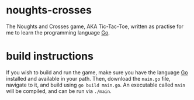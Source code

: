 # noughts-crosses
The Noughts and Crosses game, AKA Tic-Tac-Toe, written as practise for me to learn the programming language [Go](https://go.dev/).  
# build instructions
If you wish to build and run the game, make sure you have the language [Go](https://go.dev/) installed and available in your path. Then, download the `main.go` file, navigate to it, and build using `go build main.go`. An executable called `main` will be compiled, and can be run via `./main`.

